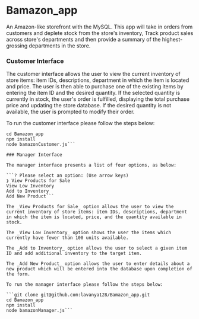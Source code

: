 # Bamazon_app

An Amazon-like storefront with the MySQL. This app will take in orders from customers and deplete stock from the store's inventory, Track product sales across store's departments and then provide a summary of the highest-grossing departments in the store.

### Customer Interface

The customer interface allows the user to view the current inventory of store items: item IDs, descriptions, department in which the item is located and price. The user is then able to purchase one of the existing items by entering the item ID and the desired quantity. If the selected quantity is currently in stock, the user's order is fulfilled, displaying the total purchase price and updating the store database. If the desired quantity is not available, the user is prompted to modify their order.

To run the customer interface please follow the steps below:

```git clone git@github.com:lavanya128/Bamazon_app.git
cd Bamazon_app
npm install
node bamazonCustomer.js```

### Manager Interface

The manager interface presents a list of four options, as below:

```? Please select an option: (Use arrow keys)
❯ View Products for Sale 
View Low Inventory
Add to Inventory
Add New Product```

The _View Products for Sale_ option allows the user to view the current inventory of store items: item IDs, descriptions, department in which the item is located, price, and the quantity available in stock.

The _View Low Inventory_ option shows the user the items which currently have fewer than 100 units available.

The _Add to Inventory_ option allows the user to select a given item ID and add additional inventory to the target item.

The _Add New Product_ option allows the user to enter details about a new product which will be entered into the database upon completion of the form.

To run the manager interface please follow the steps below:

```git clone git@github.com:lavanya128/Bamazon_app.git
cd Bamazon_app
npm install
node bamazonManager.js```

